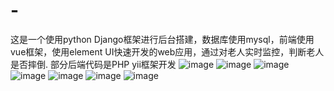 # -
这是一个使用python Django框架进行后台搭建，数据库使用mysql，前端使用vue框架，使用element UI快速开发的web应用，通过对老人实时监控，判断老人是否摔倒.
部分后端代码是PHP yii框架开发
![image](https://user-images.githubusercontent.com/73871936/191525542-fe92a5be-53b1-48e9-b3e4-367c1bd05ea0.png)
![image](https://user-images.githubusercontent.com/73871936/191525747-0e01a1bc-9b6b-478f-b3e3-44a15f47c16a.png)
![image](https://user-images.githubusercontent.com/73871936/191525795-063781ca-5ff9-45cb-905f-cbf114f1e53a.png)
![image](https://user-images.githubusercontent.com/73871936/191525980-7232881a-82d8-497e-aa49-2e741cb170a0.png)
![image](https://user-images.githubusercontent.com/73871936/191526034-22f0fc0a-ca18-4e1b-a5ff-bae8b852b67f.png)
![image](https://user-images.githubusercontent.com/73871936/191526081-a18664e7-e624-4a08-a291-199d4209d08b.png)
![image](https://user-images.githubusercontent.com/73871936/191526131-25d94e68-cb40-45b8-845f-a8035be4418d.png)
